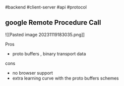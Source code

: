 #backend
#client-server
#api
#protocol
## google Remote Procedure Call


![[Pasted image 20231119183035.png]]

Pros
- proto buffers , binary transport data 

cons
- no browser support
- extra learning curve with the proto buffers schemes